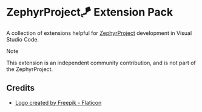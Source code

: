 # ZephyrProject🪁 Extension Pack

A collection of extensions helpful for [ZephyrProject](https://zephyrproject.org/) development in Visual Studio Code.

> [!NOTE]  
> This extension is an independent community contribution, and is not part of the ZephyrProject.

## Credits
- [Logo created by Freepik - Flaticon](https://www.flaticon.com/free-icons/kite)
